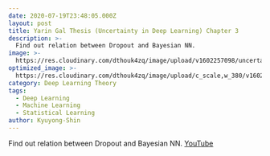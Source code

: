 ```yaml
---
date: 2020-07-19T23:48:05.000Z
layout: post
title: Yarin Gal Thesis (Uncertainty in Deep Learning) Chapter 3
description: >-
  Find out relation between Dropout and Bayesian NN.
image: >-
  https://res.cloudinary.com/dthouk4zq/image/upload/v1602257098/uncertain_xhy6jq.png
optimized_image: >-
  https://res.cloudinary.com/dthouk4zq/image/upload/c_scale,w_380/v1602257098/uncertain_xhy6jq.png
category: Deep Learning Theory
tags:
  - Deep Learning
  - Machine Learning
  - Statistical Learning
author: Kyuyong-Shin
---
```

Find out relation between Dropout and Bayesian NN.
[YouTube](https://youtu.be/LUs2f1WgIZw)